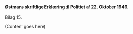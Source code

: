 #### Østmans skriftlige Erklæring til Politiet af 22. Oktober 1946.

Bilag 15.

(Content goes here)
